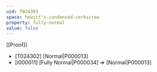 ```yaml
---
uid: T024303
space: hewitt's-condensed-corkscrew
property: fully-normal
value: false
---
```

[[Proof]]

* [T024302] [Normal|P000013]
* [I000011] [Fully Normal|P000034] => [Normal|P000013]

